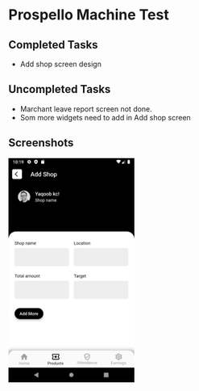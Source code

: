 # Prospello Machine Test

## Completed Tasks

- Add shop screen design

## Uncompleted Tasks

- Marchant leave report screen not done.
- Som more widgets need to add in Add shop screen

## Screenshots
<div>
  <img src="screenshots/add_shop.png" width=250>
</div>
